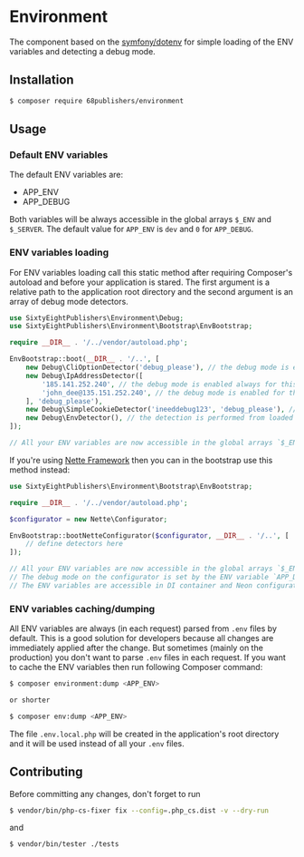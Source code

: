 # Environment

The component based on the [symfony/dotenv](https://symfony.com/doc/current/components/dotenv.html) for simple loading of the ENV variables and detecting a debug mode.

## Installation

```bash
$ composer require 68publishers/environment
```

## Usage

### Default ENV variables

The default ENV variables are:

- APP_ENV
- APP_DEBUG 

Both variables will be always accessible in the global arrays `$_ENV` and `$_SERVER`. 
The default value for `APP_ENV` is `dev` and `0` for `APP_DEBUG`.

### ENV variables loading  

For ENV variables loading call this static method after requiring Composer's autoload and before your application is stared. 
The first argument is a relative path to the application root directory and the second argument is an array of debug mode detectors.

```php
use SixtyEightPublishers\Environment\Debug;
use SixtyEightPublishers\Environment\Bootstrap\EnvBootstrap;

require __DIR__ . '/../vendor/autoload.php';

EnvBootstrap::boot(__DIR__ . '/..', [
    new Debug\CliOptionDetector('debug_please'), // the debug mode is enabled if an option "--debug_please" is defined (CLI only)
    new Debug\IpAddressDetector([
        '185.141.252.240', // the debug mode is enabled always for this IP address
        'john_dee@135.151.252.240', // the debug mode is enabled for this IP address and a cookie called "debug_please" must exist with value "john_dee"
    ], 'debug_please'),
    new Debug\SimpleCookieDetector('ineeddebug123', 'debug_please'), // the debug mode is enabled if a cookie called "debug_please" exists and has the value "ineeddebug123"
    new Debug\EnvDetector(), // the detection is performed from loaded ENV variables, the debug mode is enabled if a variable "DEBUG=1" is defined or if a variable "APP_ENV" has a different value than, "prod"
]);

// All your ENV variables are now accessible in the global arrays `$_ENV` and `$_SERVER`
```

If you're using [Nette Framework](https://nette.org) then you can in the bootstrap use this method instead:

```php
use SixtyEightPublishers\Environment\Bootstrap\EnvBootstrap;

require __DIR__ . '/../vendor/autoload.php';

$configurator = new Nette\Configurator;

EnvBootstrap::bootNetteConfigurator($configurator, __DIR__ . '/..', [
	// define detectors here
]);

// All your ENV variables are now accessible in the global arrays `$_ENV` and `$_SERVER`
// The debug mode on the configurator is set by the ENV variable `APP_DEBUG`
// The ENV variables are accessible in DI container and Neon configuration as dynamic parameters with prefix `env.` e.g. `%env.APP_ENV%`
```

### ENV variables caching/dumping

All ENV variables are always (in each request) parsed from `.env` files by default. 
This is a good solution for developers because all changes are immediately applied after the change.
But sometimes (mainly on the production) you don't want to parse `.env` files in each request. If you want to cache the ENV variables then run following Composer command:

```bash
$ composer environment:dump <APP_ENV>

or shorter

$ composer env:dump <APP_ENV>
```

The file `.env.local.php` will be created in the application's root directory and it will be used instead of all your `.env` files.

## Contributing

Before committing any changes, don't forget to run

```bash
$ vendor/bin/php-cs-fixer fix --config=.php_cs.dist -v --dry-run
```

and

```bash
$ vendor/bin/tester ./tests
```
